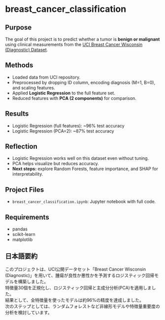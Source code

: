 # breast_cancer_classification

## Purpose
The goal of this project is to predict whether a tumor is **benign or malignant** using clinical measurements from the [UCI Breast Cancer Wisconsin (Diagnostic) Dataset](https://archive.ics.uci.edu/ml/datasets/Breast+Cancer+Wisconsin+(Diagnostic)).

## Methods  
- Loaded data from UCI repository.  
- Preprocessed by dropping ID column, encoding diagnosis (M=1, B=0), and scaling features.  
- Applied **Logistic Regression** to the full feature set.  
- Reduced features with **PCA (2 components)** for comparison.

##  Results  
- Logistic Regression (full features): ~96% test accuracy  
- Logistic Regression (PCA=2): ~87% test accuracy  

##  Reflection  
- Logistic Regression works well on this dataset even without tuning.  
- PCA helps visualize but reduces accuracy.  
- **Next steps:** explore Random Forests, feature importance, and SHAP for interpretability.  

## Project Files  
- `breast_cancer_classification.ipynb`: Jupyter notebook with full code.  
  
## Requirements
- pandas
- scikit-learn
- matplotlib

## 日本語要約  
このプロジェクトは、UCI公開データセット「Breast Cancer Wisconsin (Diagnostic)」を用いて、腫瘍が良性か悪性かを予測するロジスティック回帰モデルを構築しました。  
特徴量30個を正規化し、ロジスティック回帰と主成分分析(PCA)を適用しました。  
結果として、全特徴量を使ったモデルは約96%の精度を達成しました。  
次のステップとしては、ランダムフォレストなど非線形モデルや特徴量重要度の分析を検討しています。 
